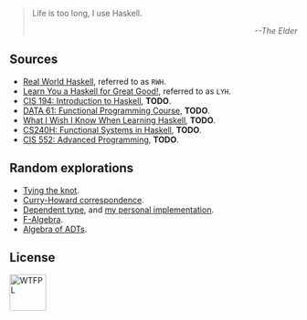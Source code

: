 > Life is too long, I use Haskell.
> <p align="right">
>   <i>--The Elder</i>
> </p>


Sources
---------------
- [Real World Haskell](http://book.realworldhaskell.org/read),
  referred to as `RWH`.
- [Learn You a Haskell for Great Good!](http://learnyouahaskell.com/chapters),
  referred to as `LYH`.
- [CIS 194: Introduction to Haskell](http://www.seas.upenn.edu/~cis194),
  **TODO**.
- [DATA 61: Functional Programming Course](https://github.com/data61/fp-course),
  **TODO**.
- [What I Wish I Know When Learning Haskell](http://dev.stephendiehl.com/hask),
  **TODO**.
- [CS240H: Functional Systems in Haskell](http://www.scs.stanford.edu/16wi-cs240h),
  **TODO**.
- [CIS 552: Advanced Programming](http://www.cis.upenn.edu/~cis552),
  **TODO**.


Random explorations
-----------------------
- [Tying the knot](tying_the_knot.hs).
- [Curry-Howard correspondence](chi.hs).
- [Dependent type](dp.hs), and [my personal implementation](archive/mydp.hs).
- [F-Algebra](f-algebra.hs).
- [Algebra of ADTs](type-algebra.hs).


License
-----------------
<a href="http://www.wtfpl.net">
  <img src="http://www.wtfpl.net/wp-content/uploads/2012/12/wtfpl.svg"
       width="64"
       alt="WTFPL">
  </img>
</a>
